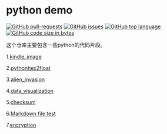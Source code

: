 # python demo #

[![GitHub pull-requests](https://img.shields.io/github/issues-pr/fanwenl/python_demo.svg)](https://github.com/fanwenl/python_demo)
[![GitHub issues](https://img.shields.io/github/issues-raw/fanwenl/python_demo.svg)](https://github.com/fanwenl/python_demo/issues)
[![GitHub top language](https://img.shields.io/github/languages/top/fanwenl/python_demo.svg)](https://github.com/fanwenl/python_demo)
[![GitHub code size in bytes](https://img.shields.io/github/languages/code-size/fanwenl/python_demo.svg)](https://github.com/fanwenl/python_demo)

这个仓库主要包含一些python的代码片段。

1.[kindle_image](kindle_image/)

2.[pythonhex2float](pythonhex2float/)

3.[alien_invasion](alien_invasion/)

4.[data_visualization](data_visualization/)

5.[checksum](checksum/)

6.[Markdown file test](filetest/)

7.[encryption](encryption/)